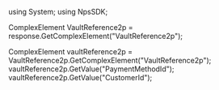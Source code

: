 using System;
using NpsSDK;

ComplexElement VaultReference2p = response.GetComplexElement("VaultReference2p");


ComplexElement vaultReference2p = VaultReference2p.GetComplexElement("VaultReference2p");
vaultReference2p.GetValue("PaymentMethodId");
vaultReference2p.GetValue("CustomerId");

